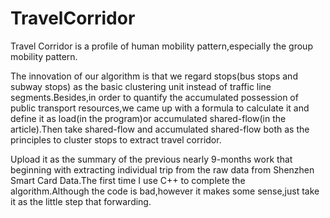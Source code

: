 # TravelCorridor
Travel Corridor is a profile of human mobility pattern,especially the group mobility pattern.

The innovation of our algorithm is that we regard stops(bus stops and subway stops) as the basic clustering unit instead of traffic line segments.Besides,in order to quantify the accumulated possession of public transport resources,we came up with a formula to calculate it and define it as load(in the program)or accumulated shared-flow(in the article).Then take shared-flow and accumulated shared-flow both as the principles to cluster stops to extract travel corridor.

Upload it as the summary of the previous nearly 9-months work that beginning with extracting individual trip from the raw data from Shenzhen Smart Card Data.The first time I use C++ to complete the algorithm.Although the code is bad,however it makes some sense,just take it as the little step that forwarding.
